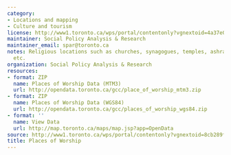```yaml
---
category:
- Locations and mapping
- Culture and tourism
license: http://www1.toronto.ca/wps/portal/contentonly?vgnextoid=4a37e03bb8d1e310VgnVCM10000071d60f89RCRD
maintainer: Social Policy Analysis & Research
maintainer_email: spar@toronto.ca
notes: Religious locations such as churches, synagogues, temples, ashrams, mosques,
  etc.
organization: Social Policy Analysis & Research
resources:
- format: ZIP
  name: Places of Worship Data (MTM3)
  url: http://opendata.toronto.ca/gcc/place_of_worship_mtm3.zip
- format: ZIP
  name: Places of Worship Data (WGS84)
  url: http://opendata.toronto.ca/gcc/places_of_worship_wgs84.zip
- format: ''
  name: View Data
  url: http://map.toronto.ca/maps/map.jsp?app=OpenData
source: http://www1.toronto.ca/wps/portal/contentonly?vgnextoid=8cb289fe9c18b210VgnVCM1000003dd60f89RCRD&vgnextchannel=1a66e03bb8d1e310VgnVCM10000071d60f89RCRD
title: Places of Worship
---
```

